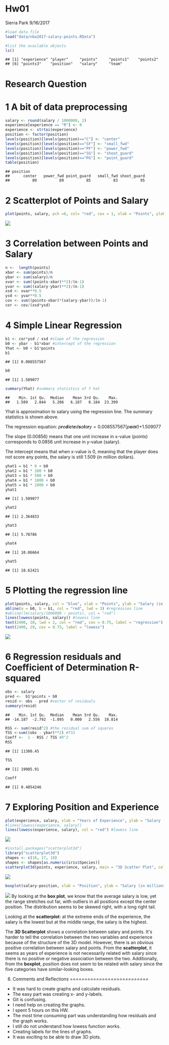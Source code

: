 Hw01
================
Sierra Park
9/16/2017

``` r
#load data file
load("data/nba2017-salary-points.RData")

#list the available objects
ls()
```

    ## [1] "experience" "player"     "points"     "points1"    "points2"   
    ## [6] "points3"    "position"   "salary"     "team"

Research Question
=================

1 A bit of data preprocessing
=============================

``` r
salary <- round(salary / 1000000, 2)
experience[experience == "R"] <- 0
experience <- strtoi(experience)
position <- factor(position)
levels(position)[levels(position)=="C"] <- "center"
levels(position)[levels(position)=="SF"] <- "small_fwd"
levels(position)[levels(position)=="PF"] <- "power_fwd"
levels(position)[levels(position)=="SG"] <- "shoot_guard"
levels(position)[levels(position)=="PG"] <- "point_guard"
table(position)
```

    ## position
    ##      center   power_fwd point_guard   small_fwd shoot_guard 
    ##          89          89          85          83          95

2 Scatterplot of Points and Salary
==================================

``` r
plot(points, salary, pch =6, col= "red", cex = 1, xlab = "Points", ylab = "Salary (in millions)", main = "Scatterplot of Points and Salary")
```

![](hw01-sierra-park_files/figure-markdown_github-ascii_identifiers/unnamed-chunk-3-1.png)

3 Correlation between Points and Salary
=======================================

``` r
n <-  length(points)
xbar <- sum(points)/n
ybar <- sum(salary)/n
xvar <- sum((points-xbar)**2)/(n-1)
yvar <- sum((salary-ybar)**2)/(n-1)
xsd <- xvar**0.5
ysd <- yvar**0.5
cov <- sum((points-xbar)*(salary-ybar))/(n-1)
cor <- cov/(xsd*ysd)
```

4 Simple Linear Regression
==========================

``` r
b1 <- cor*ysd / xsd #slope of the regression
b0 <- ybar - b1*xbar #intercept of the regression
Yhat <- b0 + b1*points
b1
```

    ## [1] 0.008557567

``` r
b0
```

    ## [1] 1.509077

``` r
summary(Yhat) #summary statistics of Y hat
```

    ##    Min. 1st Qu.  Median    Mean 3rd Qu.    Max. 
    ##   1.509   2.844   5.206   6.187   8.184  23.399

Yhat is approximation to salary using the regression line. The summary statistics is shown above.

The regression equation:
*p**r**e**d**i**c**t**e**d**s**a**l**a**r**y* = 0.008557567(*p**o**i**n**t*)+1.509077

The slope (0.00856) means that one unit increase in x-value (points) corresponds to 0.0856 unit increase in y-value (salary).

The intercept means that when x-value is 0, meaning that the player does not score any points, the salary is still 1.509 (in million dollars).

``` r
yhat1 = b1 * 0 + b0
yhat2 = b1 * 100 + b0
yhat3 = b1 * 500 + b0
yhat4 = b1 * 1000 + b0
yhat5 = b1 * 2000 + b0
yhat1
```

    ## [1] 1.509077

``` r
yhat2
```

    ## [1] 2.364833

``` r
yhat3
```

    ## [1] 5.78786

``` r
yhat4
```

    ## [1] 10.06664

``` r
yhat5
```

    ## [1] 18.62421

5 Plotting the regression line
==============================

``` r
plot(points, salary, col = "blue", xlab = "Points", ylab = "Salary (in millions)", main = "Regression and Lowess lines")
abline(a = b0, b = b1, col = "red", lwd = 3) #regression line
#abline(lm(salary/1000000 ~ points), col = "red")
lines(lowess(points, salary)) #lowess line
text(2400, 20, lwd = 2, col = "red", cex = 0.75, label = "regression")
text(2400, 29, cex = 0.75, label = "lowess")
```

![](hw01-sierra-park_files/figure-markdown_github-ascii_identifiers/unnamed-chunk-8-1.png)

6 Regression residuals and Coefficient of Determination R-squared
=================================================================

``` r
obs <- salary
pred <-  b1*points + b0
resid <- obs - pred #vector of residuals
summary(resid)  
```

    ##    Min. 1st Qu.  Median    Mean 3rd Qu.    Max. 
    ## -14.187  -2.792  -1.095   0.000   2.556  18.814

``` r
RSS <- sum(resid^2) #the residual sum of squares 
TSS <-sum((obs - ybar)**2) #TSS
Coeff <-  1 - RSS / TSS #R^2
RSS
```

    ## [1] 11300.45

``` r
TSS
```

    ## [1] 19005.91

``` r
Coeff
```

    ## [1] 0.4054246

7 Exploring Position and Experience
===================================

``` r
plot(experience, salary, xlab = "Years of Experience", ylab = "Salary (in millions)", main = "Scatterplot with lowess smooth")
#lines(lowess(experience, salary))
lines(lowess(experience, salary), col = "red") #lowess line
```

![](hw01-sierra-park_files/figure-markdown_github-ascii_identifiers/unnamed-chunk-10-1.png)

``` r
#install.packages("scatterplot3d")
library("scatterplot3d")
shapes <- c(16, 17, 18)
shapes <- shapes[as.numeric(iris$Species)]
scatterplot3d(points, experience, salary, main = "3D Scatter Plot", color = "red")
```

![](hw01-sierra-park_files/figure-markdown_github-ascii_identifiers/unnamed-chunk-11-1.png)

``` r
boxplot(salary~position, xlab = "Position", ylab = "Salary (in millions)")
```

![](hw01-sierra-park_files/figure-markdown_github-ascii_identifiers/unnamed-chunk-12-1.png) By looking at the **box plot**, we know that the average salary is low, yet the range stretches out far, with outliers in all positions except the center position. The distribution seems to be skewed right, with a long right tail.

Looking at the **scatterplot**: at the extreme ends of the experience, the salary is the lowest but at the middle range, the salary is the highest.

The **3D Scatterplot** shows a correlation between salary and points. It's harder to tell the correlation between the two variables and experience because of the structure of the 3D model. However, there is an obvious positive correlation between salary and points. From the **scatterplot**, it seems as years of experience is not necessarily related with salary since there is no positive or negative association between the two. Additionally, from the **boxplot**, position does not seem to be related with salary since the five categories have similar-looking boxes.

8. Comments and Reflections
===========================

-   It was hard to create graphs and calculate residuals.
-   The easy part was creating x- and y-labels.
-   Git is confusing.
-   I need help on creating the graphs.
-   I spent 5 hours on this HW.
-   The most time consuming part was understanding how residuals and the graph works.
-   I still do not understand how lowess function works.
-   Creating labels for the lines of graphs.
-   It was exciting to be able to draw 3D plots.
